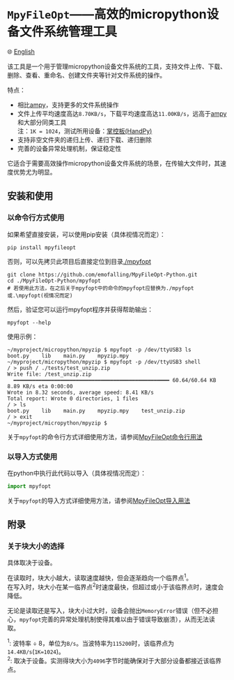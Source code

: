 # `MpyFileOpt`——高效的micropython设备文件系统管理工具

🌐 [English](./README.md)

该工具是一个用于管理micropython设备文件系统的工具，支持文件上传、下载、删除、查看、重命名、创建文件夹等针对文件系统的操作。

特点：

- 相比[ampy](https://github.com/scientifichackers/ampy)，支持更多的文件系统操作
- 文件上传平均速度高达`8.70KB/s`，下载平均速度高达`11.00KB/s`，远高于[ampy](https://github.com/scientifichackers/ampy)和大部分同类工具  
注：`1K = 1024`，测试所用设备：[掌控板(HandPy)](https://labplus.cn/handPy)
- 支持非空文件夹的递归上传、递归下载、递归删除
- 完善的设备异常处理机制，保证稳定性

它适合于需要高效操作micropython设备文件系统的场景，在传输大文件时，其速度优势尤为明显。

## 安装和使用

### 以命令行方式使用

如果希望直接安装，可以使用pip安装（具体视情况而定）：

```shell
pip install mpyfileopt
```

否则，可以先拷贝此项目后直接定位到目录[./mpyfopt](./mpyfopt)

```shell
git clone https://github.com/emofalling/MpyFileOpt-Python.git
cd ./MpyFileOpt-Python/mpyfopt
# 若使用此方法，在之后关于mpyfopt中的命令的mpyfopt应替换为./mpyfopt或.\mpyfopt(视情况而定)
```

然后，验证您可以运行mpyfopt程序并获得帮助输出：

```shell
mpyfopt --help
```

使用示例：

```shell
~/myproject/micropython/mpyzip $ mpyfopt -p /dev/ttyUSB3 ls
boot.py    lib    main.py    mpyzip.mpy
~/myproject/micropython/mpyzip $ mpyfopt -p /dev/ttyUSB3 shell
/ > push / ./tests/test_unzip.zip
Write file: /test_unzip.zip
  ━━━━━━━━━━━━━━━━━━━━━━━━━━━━━━━━━━━━━━━━━━━━━━━━━━ 60.64/60.64 KB 8.89 KB/s eta 0:00:00
Wrote in 8.32 seconds, average speed: 8.41 KB/s
Total report: Wrote 0 directories, 1 files
/ > ls
boot.py    lib    main.py    mpyzip.mpy    test_unzip.zip
/ > exit
~/myproject/micropython/mpyzip $
```

关于`mpyfopt`的命令行方式详细使用方法，请参阅[MpyFileOpt命令行用法](./docs/cli_usage_zh.md)

### 以导入方式使用

在python中执行此代码以导入（具体视情况而定）：

```python
import mpyfopt
```

关于`mpyfopt`的导入方式详细使用方法，请参阅[MpyFileOpt导入用法](./docs/import_usage_zh.md)

## 附录

### 关于块大小的选择

具体取决于设备。

在读取时，块大小越大，读取速度越快，但会逐渐趋向一个临界点$^1$。  
在写入时，块大小在某一临界点$^2$时速度最快，但超过或小于该临界点时，速度会降低。

无论是读取还是写入，块大小过大时，设备会抛出`MemoryError`错误（但不必担心，`mpyfopt`完善的异常处理机制使得其难以由于错误导致崩溃），从而无法读取。  

$^1$: 波特率 ÷ 8，单位为`B/s`。当波特率为`115200`时，该临界点为`14.4KB/s`(`1K=1024`)。  
$^2$: 取决于设备。实测得块大小为`4096`字节时能确保对于大部分设备都接近该临界点。
